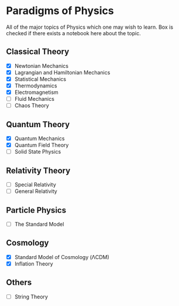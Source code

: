 #  Paradigms of Physics

All of the major topics of Physics which one may wish to learn. Box is checked if there exists a notebook here about the topic.

## Classical Theory
* [x] Newtonian Mechanics
* [x] Lagrangian and Hamiltonian Mechanics
* [x] Statistical Mechanics
* [x] Thermodynamics
* [x] Electromagnetism
* [ ] Fluid Mechanics
* [ ] Chaos Theory

## Quantum Theory
* [x] Quantum Mechanics
* [x] Quantum Field Theory
* [ ] Solid State Physics

## Relativity Theory
* [ ] Special Relativity
* [ ] General Relativity

## Particle Physics
* [ ] The Standard Model

## Cosmology
* [x] Standard Model of Cosmology (ΛCDM)
* [x] Inflation Theory

## Others
* [ ] String Theory
